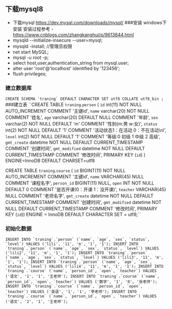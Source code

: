 ## 下载mysql8
- 下载mysql https://dev.mysql.com/downloads/mysql/
###安装 windows下安装
安装过程参考 - https://www.cnblogs.com/zhangkanghui/p/9613844.html
- mysqld --initialize-insecure --user=mysql;
- mysqld -install;   //管理员权限
- net start MySQL;
- mysql -u root -p;
- select host,user,authentication_string from mysql.user;
- alter user 'root'@'localhost' identified by '123456';
- flush privileges;

### 建立数据库
``CREATE SCHEMA `traning` DEFAULT CHARACTER SET utf8 COLLATE utf8_bin ;
``
###建立表
``CREATE TABLE `traning`.`person` (
  `id` int(11) NOT NULL AUTO_INCREMENT COMMENT '主键id',
  `name` varchar(20) NOT NULL COMMENT '姓名',
  `age` varchar(20) DEFAULT NULL COMMENT '年龄',
  `sex` varchar(2) NOT NULL DEFAULT 'm' COMMENT '性别(m:男 w:女)',
  `status` int(2) NOT NULL DEFAULT '1' COMMENT '活动状态1：在活动 0：不在活动\nl',
  `level` int(2) NOT NULL DEFAULT '1' COMMENT '等级:0 初级 1 中级 2 高级',
  `gmt_create` datetime NOT NULL DEFAULT CURRENT_TIMESTAMP COMMENT '创建时间',
  `gmt_modified` datetime NOT NULL DEFAULT CURRENT_TIMESTAMP COMMENT '修改时间',
  PRIMARY KEY (`id`)
) ENGINE=InnoDB DEFAULT CHARSET=utf8

CREATE TABLE `traning`.`course` (
  `id` BIGINT(11) NOT NULL AUTO_INCREMENT COMMENT '主键id',
  `name` VARCHAR(45) NULL COMMENT '课程名字',
  `person_id` BIGINT(11) NULL,
  `open` INT NOT NULL DEFAULT 0 COMMENT '是否开课(0：开课 1：没开课)',
  `teacher` VARCHAR(45) NULL COMMENT '老师名字',
   `gmt_create` datetime NOT NULL DEFAULT CURRENT_TIMESTAMP COMMENT '创建时间',
   `gmt_modified` datetime NOT NULL DEFAULT CURRENT_TIMESTAMP COMMENT '修改时间',
  PRIMARY KEY (`id`))
ENGINE = InnoDB
DEFAULT CHARACTER SET = utf8;``

### 初始化数据
``
INSERT INTO `traning`.`person` (`name`, `age`, `sex`, `status`, `level`) VALUES ('lili', '11', 'm', '1', '1');
INSERT INTO `traning`.`person` (`name`, `age`, `sex`, `status`, `level`) VALUES ('lili2', '11', 'm', '1', '1');
INSERT INTO `traning`.`person` (`name`, `age`, `sex`, `status`, `level`) VALUES ('lili3', '11', 'm', '1', '1');
INSERT INTO `traning`.`person` (`name`, `age`, `sex`, `status`, `level`) VALUES ('lili4', '11', 'm', '1', '1');
INSERT INTO `traning`.`course` (`name`, `person_id`, `open`, `teacher`) VALUES ('语文', '1', '1', '王老师');
INSERT INTO `traning`.`course` (`name`, `person_id`, `open`, `teacher`) VALUES ('数学', '1', '0', '张老师');
INSERT INTO `traning`.`course` (`name`, `person_id`, `open`, `teacher`) VALUES ('英语', '1', '1', '李老师');
INSERT INTO `traning`.`course` (`name`, `person_id`, `open`, `teacher`) VALUES ('语文', '2', '1', '王老师');
``
